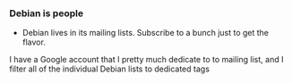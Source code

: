 ### Debian is people

* Debian lives in its mailing lists. Subscribe to a bunch just to get the flavor.

I have a Google account that I pretty much dedicate to to mailing list, and I filter all of the individual Debian lists to dedicated tags
